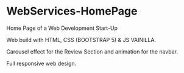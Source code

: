 # WebServices-HomePage
Home Page of a Web Development Start-Up

Web build with HTML, CSS (BOOTSTRAP 5) & JS VAINILLA.

Carousel effect for the Review Section and animation for the navbar.

Full responsive web design.
